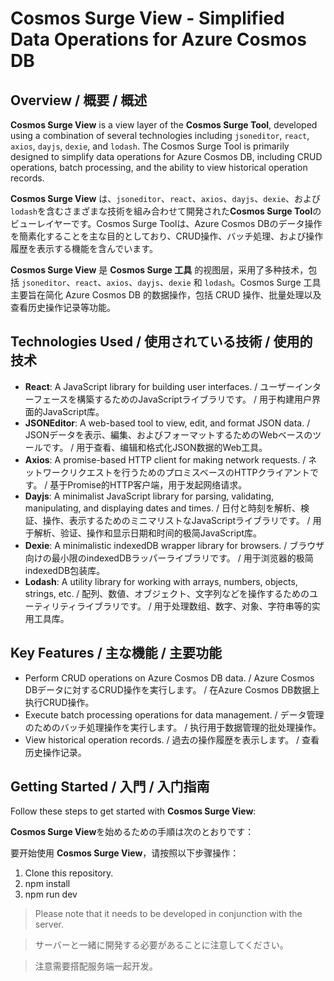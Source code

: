 # Cosmos Surge View - Simplified Data Operations for Azure Cosmos DB

## Overview / 概要 / 概述

**Cosmos Surge View** is a view layer of the **Cosmos Surge Tool**, developed using a combination of several technologies including `jsoneditor`, `react`, `axios`, `dayjs`, `dexie`, and `lodash`. The Cosmos Surge Tool is primarily designed to simplify data operations for Azure Cosmos DB, including CRUD operations, batch processing, and the ability to view historical operation records.

**Cosmos Surge View** は、`jsoneditor`、`react`、`axios`、`dayjs`、`dexie`、および`lodash`を含むさまざまな技術を組み合わせて開発された**Cosmos Surge Tool**のビューレイヤーです。Cosmos Surge Toolは、Azure Cosmos DBのデータ操作を簡素化することを主な目的としており、CRUD操作、バッチ処理、および操作履歴を表示する機能を含んでいます。

**Cosmos Surge View** 是 **Cosmos Surge 工具** 的视图层，采用了多种技术，包括 `jsoneditor`、`react`、`axios`、`dayjs`、`dexie` 和 `lodash`。Cosmos Surge 工具主要旨在简化 Azure Cosmos DB 的数据操作，包括 CRUD 操作、批量处理以及查看历史操作记录等功能。

## Technologies Used / 使用されている技術 / 使用的技术

- **React**: A JavaScript library for building user interfaces. / ユーザーインターフェースを構築するためのJavaScriptライブラリです。 / 用于构建用户界面的JavaScript库。
- **JSONEditor**: A web-based tool to view, edit, and format JSON data. / JSONデータを表示、編集、およびフォーマットするためのWebベースのツールです。 / 用于查看、编辑和格式化JSON数据的Web工具。
- **Axios**: A promise-based HTTP client for making network requests. / ネットワークリクエストを行うためのプロミスベースのHTTPクライアントです。 / 基于Promise的HTTP客户端，用于发起网络请求。
- **Dayjs**: A minimalist JavaScript library for parsing, validating, manipulating, and displaying dates and times. / 日付と時刻を解析、検証、操作、表示するためのミニマリストなJavaScriptライブラリです。 / 用于解析、验证、操作和显示日期和时间的极简JavaScript库。
- **Dexie**: A minimalistic indexedDB wrapper library for browsers. / ブラウザ向けの最小限のindexedDBラッパーライブラリです。 / 用于浏览器的极简indexedDB包装库。
- **Lodash**: A utility library for working with arrays, numbers, objects, strings, etc. / 配列、数値、オブジェクト、文字列などを操作するためのユーティリティライブラリです。 / 用于处理数组、数字、对象、字符串等的实用工具库。

## Key Features / 主な機能 / 主要功能

- Perform CRUD operations on Azure Cosmos DB data. / Azure Cosmos DBデータに対するCRUD操作を実行します。 / 在Azure Cosmos DB数据上执行CRUD操作。
- Execute batch processing operations for data management. / データ管理のためのバッチ処理操作を実行します。 / 执行用于数据管理的批处理操作。
- View historical operation records. / 過去の操作履歴を表示します。 / 查看历史操作记录。

## Getting Started / 入門 / 入门指南

Follow these steps to get started with **Cosmos Surge View**:

**Cosmos Surge View**を始めるための手順は次のとおりです：

要开始使用 **Cosmos Surge View**，请按照以下步骤操作：

1. Clone this repository.
2. npm install
3. npm run dev

> Please note that it needs to be developed in conjunction with the server.

> サーバーと一緒に開発する必要があることに注意してください。

> 注意需要搭配服务端一起开发。
